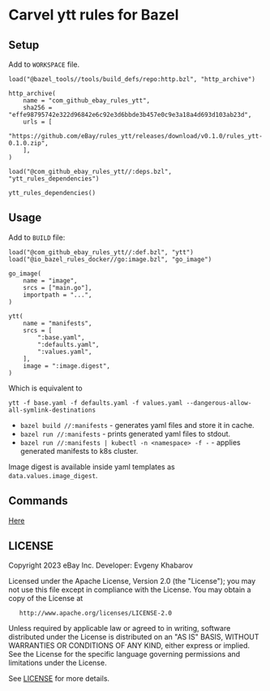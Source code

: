 # Carvel ytt rules for Bazel

## Setup

Add to `WORKSPACE` file.
```starlark
load("@bazel_tools//tools/build_defs/repo:http.bzl", "http_archive")

http_archive(
    name = "com_github_ebay_rules_ytt",
    sha256 = "effe98795742e322d96842e6c92e3d6bbde3b457e0c9e3a18a4d693d103ab23d",
    urls = [
        "https://github.com/eBay/rules_ytt/releases/download/v0.1.0/rules_ytt-0.1.0.zip",
    ],
)

load("@com_github_ebay_rules_ytt//:deps.bzl", "ytt_rules_dependencies")

ytt_rules_dependencies()
```

## Usage

Add to `BUILD` file:

```starlark
load("@com_github_ebay_rules_ytt//:def.bzl", "ytt")
load("@io_bazel_rules_docker//go:image.bzl", "go_image")

go_image(
    name = "image",
    srcs = ["main.go"],
    importpath = "...",
)

ytt(
    name = "manifests",
    srcs = [
        ":base.yaml",
        ":defaults.yaml",
        ":values.yaml",
    ],
    image = ":image.digest",
)
```

Which is equivalent to

```shell
ytt -f base.yaml -f defaults.yaml -f values.yaml --dangerous-allow-all-symlink-destinations
```

* `bazel build //:manifests` - generates yaml files and store it in cache.
* `bazel run //:manifests` - prints generated yaml files to stdout.
* `bazel run //:manifests | kubectl -n <namespace> -f -` - applies generated manifests to k8s cluster.

Image digest is available inside yaml templates as `data.values.image_digest`.

## Commands

[Here](./ytt.md)

## LICENSE

   Copyright 2023 eBay Inc. Developer: Evgeny Khabarov

   Licensed under the Apache License, Version 2.0 (the "License");
   you may not use this file except in compliance with the License.
   You may obtain a copy of the License at

       http://www.apache.org/licenses/LICENSE-2.0

   Unless required by applicable law or agreed to in writing, software
   distributed under the License is distributed on an "AS IS" BASIS,
   WITHOUT WARRANTIES OR CONDITIONS OF ANY KIND, either express or implied.
   See the License for the specific language governing permissions and
   limitations under the License.

   See [LICENSE](./LICENSE) for more details.
